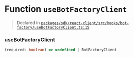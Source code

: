 # Function `useBotFactoryClient`
> Declared in [`packages/sdk/react-client/src/hooks/bot-factory/useBotFactoryClient.ts:15`](https://github.com/dxos/protocols/blob/main/packages/sdk/react-client/src/hooks/bot-factory/useBotFactoryClient.ts#L15)




### useBotFactoryClient
```ts
(required: boolean) => undefined | BotFactoryClient
```
